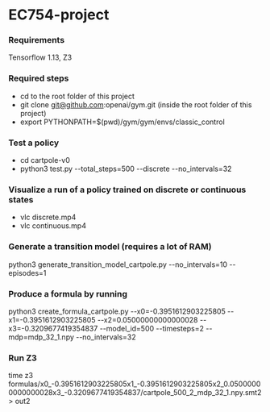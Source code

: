 # EC754-project
### Requirements
Tensorflow 1.13, Z3

### Required steps 
- cd to the root folder of this project
- git clone git@github.com:openai/gym.git (inside the root folder of this project)
- export PYTHONPATH=$(pwd)/gym/gym/envs/classic_control

### Test a policy
- cd cartpole-v0
- python3 test.py --total_steps=500 --discrete --no_intervals=32

### Visualize a run of a policy trained on discrete or continuous states
- vlc discrete.mp4
- vlc continuous.mp4

### Generate a transition model (requires a lot of RAM)
python3 generate_transition_model_cartpole.py --no_intervals=10 --episodes=1

### Produce a formula by running
python3 create_formula_cartpole.py --x0=-0.3951612903225805 --x1=-0.3951612903225805 --x2=0.05000000000000028 --x3=-0.3209677419354837 --model_id=500 --timesteps=2 --mdp=mdp_32_1.npy --no_intervals=32

### Run Z3
time z3 formulas/x0_-0.3951612903225805x1_-0.3951612903225805x2_0.05000000000000028x3_-0.3209677419354837/cartpole_500_2_mdp_32_1.npy.smt2 > out2
